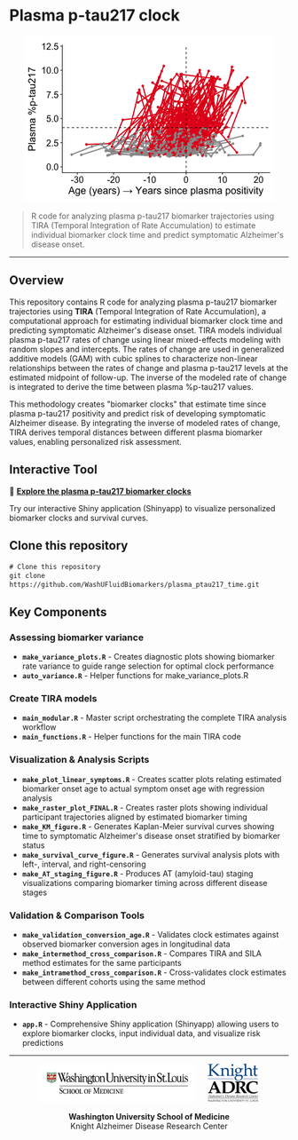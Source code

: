 # Plasma p-tau217 clock

<!-- badges: start -->
<!-- badges: end -->


<p align="center">
  <img src="trajectory_animation_hd_450x300.gif" alt="Plasma trajectories aligning by biomarker time" width="450">
</p>


> R code for analyzing plasma p-tau217 biomarker trajectories using TIRA (Temporal Integration of Rate Accumulation) to estimate individual biomarker clock time and predict symptomatic Alzheimer's disease onset.

---
## Overview

This repository contains R code for analyzing plasma p-tau217 biomarker trajectories using **TIRA** (Temporal Integration of Rate Accumulation), a computational approach for estimating individual biomarker clock time and predicting symptomatic Alzheimer's disease onset. TIRA models individual plasma p-tau217 rates of change using linear mixed-effects modeling with random slopes and intercepts. The rates of change are used in generalized additive models (GAM) with cubic splines to characterize non-linear relationships between the rates of change and plasma p-tau217 levels at the estimated midpoint of follow-up. The inverse of the modeled rate of change is integrated to derive the time between plasma %p-tau217 values.

This methodology creates "biomarker clocks" that estimate time since plasma p-tau217 positivity and predict risk of developing symptomatic Alzheimer disease. By integrating the inverse of modeled rates of change, TIRA derives temporal distances between different plasma biomarker values, enabling personalized risk assessment.

## Interactive Tool

🔗 **[Explore the plasma p-tau217 biomarker clocks](https://amyloid.shinyapps.io/plasma_ptau217_time/)**

Try our interactive Shiny application (Shinyapp) to visualize personalized biomarker clocks and survival curves.

## Clone this repository 

```
# Clone this repository
git clone https://github.com/WashUFluidBiomarkers/plasma_ptau217_time.git
```

## Key Components

### Assessing biomarker variance
- **`make_variance_plots.R`** - Creates diagnostic plots showing biomarker rate variance to guide range selection for optimal clock performance
- **`auto_variance.R`** - Helper functions for make_variance_plots.R


### Create TIRA models
- **`main_modular.R`** - Master script orchestrating the complete TIRA analysis workflow
- **`main_functions.R`** - Helper functions for the main TIRA code


### Visualization & Analysis Scripts
- **`make_plot_linear_symptoms.R`** - Creates scatter plots relating estimated biomarker onset age to actual symptom onset age with regression analysis
- **`make_raster_plot_FINAL.R`** - Creates raster plots showing individual participant trajectories aligned by estimated biomarker timing
- **`make_KM_figure.R`** - Generates Kaplan-Meier survival curves showing time to symptomatic Alzheimer's disease onset stratified by biomarker status
- **`make_survival_curve_figure.R`** - Generates survival analysis plots with left-, interval, and right-censoring
- **`make_AT_staging_figure.R`** - Produces AT (amyloid-tau) staging visualizations comparing biomarker timing across different disease stages


### Validation & Comparison Tools
- **`make_validation_conversion_age.R`** - Validates clock estimates against observed biomarker conversion ages in longitudinal data
- **`make_intermethod_cross_comparison.R`** - Compares TIRA and SILA method estimates for the same participants
- **`make_intramethod_cross_comparison.R`** - Cross-validates clock estimates between different cohorts using the same method


### Interactive Shiny Application
- **`app.R`** - Comprehensive Shiny application (Shinyapp) allowing users to explore biomarker clocks, input individual data, and visualize risk predictions

---

<p align="center">
  <img src="washu_logo.png" height="70" alt="Washington University School of Medicine"/>
  &nbsp;&nbsp;&nbsp;&nbsp;
  <img src="knight_adrc_logo.png" height="70" alt="Knight ADRC"/>
</p> 

<p align="center">
  <strong>Washington University School of Medicine</strong><br>
  Knight Alzheimer Disease Research Center
</p>



<!--
---

## Citation

If you use this code in your research, please cite:

```
@article{your_citation_here,
  title={Predicting onset of symptomatic Alzheimer disease with a plasma p-tau217 clock},
  author={[Author names]},
  journal={[Journal name]},
  year={2025},
  doi={[DOI]}
}
```

-->
